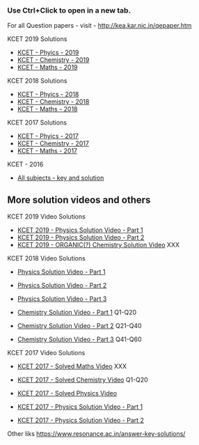 ### Use Ctrl+Click to open in a new tab.

For all Question papers - visit - http://kea.kar.nic.in/qepaper.htm

KCET 2019 Solutions
* [KCET - Phyics - 2019](https://www.resonance.ac.in/answer-key-solutions/KCET/2019/Solutions/Physics.pdf)
* [KCET - Chemistry - 2019](https://www.resonance.ac.in/answer-key-solutions/KCET/2019/Solutions/Chemistry-v2.pdf)
* [KCET - Maths - 2019](https://www.resonance.ac.in/answer-key-solutions/KCET/2019/Solutions/Maths-Code-C3.pdf)

KCET 2018 Solutions
* [KCET - Phyics - 2018](/kcet/2018/Physics.pdf)
* [KCET - Chemistry - 2018](/kcet/2018/Chemistry.pdf)
* [KCET - Maths - 2018](/kcet/2018/Maths.pdf)

KCET 2017 Solutions
* [KCET - Phyics - 2017](/kcet/2017/Physics.pdf)
* [KCET - Chemistry - 2017](/kcet/2017/Chemistry.pdf)
* [KCET - Maths - 2017](/kcet/2017/Maths.pdf)

KCET - 2016
* [All subjects - key and solution](https://www.resonance.ac.in/answer-key-solutions/KCET/2016/Solutions/205-KCET-May-2016-Paper-Solution.pdf)


## More solution videos and others
KCET 2019 Video Solutions
* [KCET 2019 - Physics Solution Video - Part 1](https://www.youtube.com/watch?v=cCb2xNnNmOo)
* [KCET 2019 - Physics Solution Video - Part 2](https://www.youtube.com/watch?v=EneempHaEss)
* [KCET 2019 - ORGANIC(?) Chemistry Solution Video](https://www.youtube.com/watch?v=A5FNqQSCf8c) XXX

KCET 2018 Video Solutions
* [Physics Solution Video - Part 1](https://www.youtube.com/watch?v=kFgn2X6-jQU)
* [Physics Solution Video - Part 2](https://www.youtube.com/watch?v=cB_TGQNx8G4)
* [Physics Solution Video - Part 3](https://www.youtube.com/watch?v=LxNLTsU0IXc)

* [Chemistry Solution Video - Part 1](https://www.youtube.com/watch?v=vE2puR33T6M) Q1-Q20
* [Chemistry Solution Video - Part 2](https://www.youtube.com/watch?v=QV6iNLdVP3g) Q21-Q40
* [Chemistry Solution Video - Part 3](https://www.youtube.com/watch?v=-ZU2Z8C-QuY) Q41-Q60

KCET 2017 Video Solutions
* [KCET 2017 - Solved Maths Video](https://www.youtube.com/watch?v=9IEK0gA5TCg) XXX
* [KCET 2017 - Solved Chemistry Video](https://www.youtube.com/watch?v=HjklyZEROMU) Q1-Q20

* [KCET 2017 - Solved Physics Video](https://www.youtube.com/watch?v=WRYzHr7GJGQ)

* [KCET 2017 - Physics Solution Video - Part 1](https://www.youtube.com/watch?v=vokPTvHQCmQ)
* [KCET 2017 - Physics Solution Video - Part 2](https://www.youtube.com/watch?v=K-cBms92HTQ)

Other liks
https://www.resonance.ac.in/answer-key-solutions/
